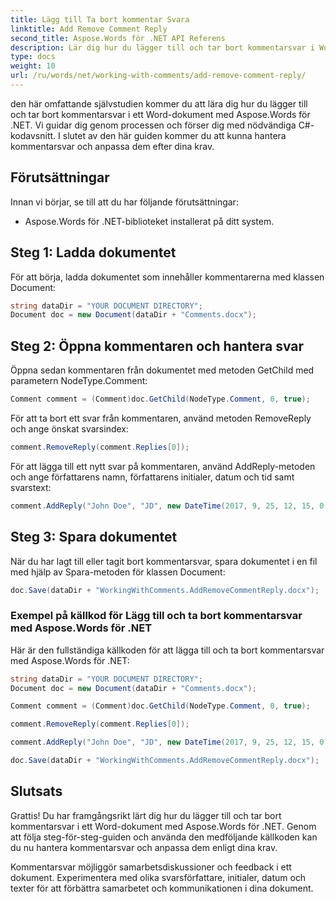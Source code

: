 ```yaml
---
title: Lägg till Ta bort kommentar Svara
linktitle: Add Remove Comment Reply
second_title: Aspose.Words för .NET API Referens
description: Lär dig hur du lägger till och tar bort kommentarsvar i Word-dokument med Aspose.Words för .NET.
type: docs
weight: 10
url: /ru/words/net/working-with-comments/add-remove-comment-reply/
---
```


den här omfattande självstudien kommer du att lära dig hur du lägger till och tar bort kommentarsvar i ett Word-dokument med Aspose.Words för .NET. Vi guidar dig genom processen och förser dig med nödvändiga C#-kodavsnitt. I slutet av den här guiden kommer du att kunna hantera kommentarsvar och anpassa dem efter dina krav.

## Förutsättningar
Innan vi börjar, se till att du har följande förutsättningar:
- Aspose.Words för .NET-biblioteket installerat på ditt system.

## Steg 1: Ladda dokumentet
För att börja, ladda dokumentet som innehåller kommentarerna med klassen Document:

```csharp
string dataDir = "YOUR DOCUMENT DIRECTORY";
Document doc = new Document(dataDir + "Comments.docx");
```

## Steg 2: Öppna kommentaren och hantera svar
Öppna sedan kommentaren från dokumentet med metoden GetChild med parametern NodeType.Comment:

```csharp
Comment comment = (Comment)doc.GetChild(NodeType.Comment, 0, true);
```

För att ta bort ett svar från kommentaren, använd metoden RemoveReply och ange önskat svarsindex:

```csharp
comment.RemoveReply(comment.Replies[0]);
```

För att lägga till ett nytt svar på kommentaren, använd AddReply-metoden och ange författarens namn, författarens initialer, datum och tid samt svarstext:

```csharp
comment.AddReply("John Doe", "JD", new DateTime(2017, 9, 25, 12, 15, 0), "New reply");
```

## Steg 3: Spara dokumentet
När du har lagt till eller tagit bort kommentarsvar, spara dokumentet i en fil med hjälp av Spara-metoden för klassen Document:

```csharp
doc.Save(dataDir + "WorkingWithComments.AddRemoveCommentReply.docx");
```

### Exempel på källkod för Lägg till och ta bort kommentarsvar med Aspose.Words för .NET
Här är den fullständiga källkoden för att lägga till och ta bort kommentarsvar med Aspose.Words för .NET:

```csharp
string dataDir = "YOUR DOCUMENT DIRECTORY";
Document doc = new Document(dataDir + "Comments.docx");

Comment comment = (Comment)doc.GetChild(NodeType.Comment, 0, true);

comment.RemoveReply(comment.Replies[0]);

comment.AddReply("John Doe", "JD", new DateTime(2017, 9, 25, 12, 15, 0), "New reply");

doc.Save(dataDir + "WorkingWithComments.AddRemoveCommentReply.docx");
```

## Slutsats
Grattis! Du har framgångsrikt lärt dig hur du lägger till och tar bort kommentarsvar i ett Word-dokument med Aspose.Words för .NET. Genom att följa steg-för-steg-guiden och använda den medföljande källkoden kan du nu hantera kommentarsvar och anpassa dem enligt dina krav.

Kommentarsvar möjliggör samarbetsdiskussioner och feedback i ett dokument. Experimentera med olika svarsförfattare, initialer, datum och texter för att förbättra samarbetet och kommunikationen i dina dokument.